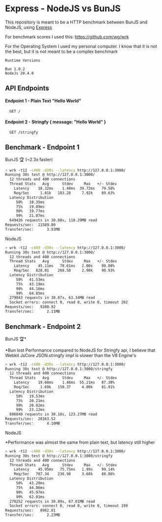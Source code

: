 # Express - NodeJS vs BunJS

This repository is meant to be a HTTP benchmark between BunJS and NodeJS, using [Express](https://expressjs.com/pt-br/)

For benchmark scores I used this: https://github.com/wg/wrk

For the Operating System I used my personal computer. I know that it is not the best, but it is not meant to be a complex benchmark

```
Runtime Versions

Bun 1.0.2
NodeJs 20.4.0
```

## API Endpoints

#### Endpoint 1 - Plain Text "Hello World"

```http
  GET /
```

#### Endpoint 2 - Stringfy { message: "Hello World" }

```http
  GET /stringfy
```

## Benchmark - Endpoint 1

BunJS 🏆 (~2.3x faster)

```bash
> wrk -t12 -c400 -d30s --latency http://127.0.0.1:3000/
Running 30s test @ http://127.0.0.1:3000/
  12 threads and 400 connections
  Thread Stats   Avg      Stdev     Max   +/- Stdev
    Latency    18.32ms    1.40ms  39.72ms   79.58%
    Req/Sec     1.81k   183.28     7.92k    89.63%
  Latency Distribution
     50%   18.35ms
     75%   19.09ms
     90%   19.77ms
     99%   21.07ms
  649426 requests in 30.08s, 118.29MB read
Requests/sec:  21589.80
Transfer/sec:      3.93MB
```

NodeJS

```bash
> wrk -t12 -c400 -d30s --latency http://127.0.0.1:3000/
Running 30s test @ http://127.0.0.1:3000/
  12 threads and 400 connections
  Thread Stats   Avg      Stdev     Max   +/- Stdev
    Latency    45.11ms   78.61ms   2.00s    99.08%
    Req/Sec   828.01    268.50     2.98k    90.93%
  Latency Distribution
     50%   41.53ms
     75%   43.19ms
     90%   44.16ms
     99%   64.85ms
  279043 requests in 30.07s, 63.34MB read
  Socket errors: connect 0, read 0, write 0, timeout 202
Requests/sec:   9280.92
Transfer/sec:      2.11MB
```

## Benchmark - Endpoint 2

BunJS 🏆\*

\*Bun lost Performance compared to NodeJS for Stringfy api, I believe that Webkit JsCore JSON.stringfy impl is slower than the V8 Engine's

```bash
> wrk -t12 -c400 -d30s --latency http://127.0.0.1:3000/
Running 30s test @ http://127.0.0.1:3000/stringfy
  12 threads and 400 connections
  Thread Stats   Avg      Stdev     Max   +/- Stdev
    Latency    19.60ms    1.46ms  55.21ms   87.38%
    Req/Sec     1.69k   150.37     4.00k    81.91%
  Latency Distribution
     50%   19.53ms
     75%   20.21ms
     90%   20.82ms
     99%   23.12ms
  606848 requests in 30.10s, 123.27MB read
Requests/sec:  20163.52
Transfer/sec:      4.10MB
```

NodeJS

\*Performance was almost the same from plain text, but latency still higher

```bash
> wrk -t12 -c400 -d30s --latency http://127.0.0.1:3000/
Running 30s test @ http://127.0.0.1:3000/stringfy
  12 threads and 400 connections
  Thread Stats   Avg      Stdev     Max   +/- Stdev
    Latency    45.95ms   75.75ms   1.99s    99.14%
    Req/Sec   787.34    236.98     3.68k    88.86%
  Latency Distribution
     50%   43.20ms
     75%   44.86ms
     90%   45.97ms
     99%   62.01ms
  270252 requests in 30.09s, 67.01MB read
  Socket errors: connect 0, read 0, write 0, timeout 199
Requests/sec:   8982.81
Transfer/sec:      2.23MB
```
